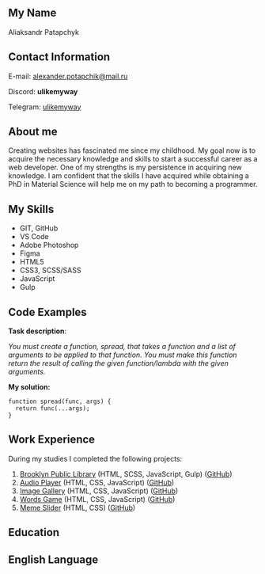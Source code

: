 ## My Name
Aliaksandr Patapchyk
## Contact Information
E-mail: [alexander.potapchik@mail.ru](mailto:alexander.potapchik@mail.ru)

Discord: **ulikemyway**

Telegram: [ulikemyway](https://t.me/ulikemyway)
## About me
Creating websites has fascinated me since my childhood. My goal now is to acquire the necessary knowledge and skills to start a successful career as a web developer.
One of my strengths is my persistence in acquiring new knowledge. I am confident that the skills I have acquired while obtaining a PhD in Material Science will help me on my path to becoming a programmer.
## My Skills
* GIT, GitHub
* VS Code
* Adobe Photoshop
* Figma
* HTML5
* CSS3, SCSS/SASS
* JavaScript
* Gulp
## Code Examples
**Task description**:

*You must create a function, spread, that takes a function and a list of arguments to be applied to that function. You must make this function return the result of calling the given function/lambda with the given arguments.*

**My solution:**

```
function spread(func, args) {
  return func(...args);
}
```

## Work Experience
During my studies I completed the following projects:

1. [Brooklyn Public Library](https://ulikemyway1.github.io/projects_RSS2023/library/) (HTML, SCSS, JavaScript, Gulp) ([GitHub](https://github.com/ulikemyway1/projects_RSS2023/tree/library/))
2. [Audio Player](https://ulikemyway1.github.io/projects_RSS2023/audio-player/) (HTML, CSS, JavaScript) ([GitHub](https://github.com/ulikemyway1/projects_RSS2023/tree/audio-player/))
3. [Image Gallery](https://ulikemyway1.github.io/projects_RSS2023/image-galery/) (HTML, CSS, JavaScript) ([GitHub](https://github.com/ulikemyway1/projects_RSS2023/tree/image-galery/))
4. [Words Game](https://ulikemyway1.github.io/projects_RSS2023/random-game/) (HTML, CSS, JavaScript) ([GitHub](https://github.com/ulikemyway1/projects_RSS2023/tree/random-game/))
5. [Meme Slider](https://ulikemyway1.github.io/cssMemeSlider/cssMemeSlider/index.html) (HTML, CSS) ([GitHub](https://github.com/ulikemyway1/cssMemeSlider))
## Education
## English Language

